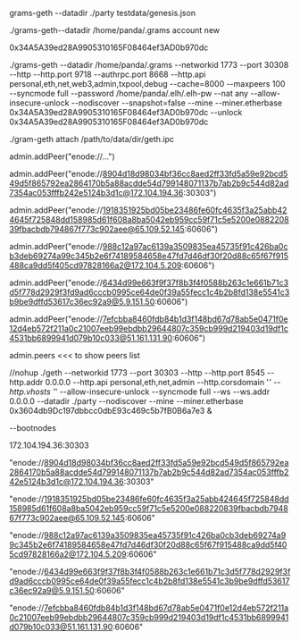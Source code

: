  grams-geth --datadir ./party testdata/genesis.json 

./grams-geth--datadir /home/panda/.grams account new

0x34A5A39ed28A9905310165F08464ef3AD0b970dc

./grams-geth --datadir /home/panda/.grams --networkid 1773 --port 30308 --http --http.port 9718 --authrpc.port 8668 --http.api personal,eth,net,web3,admin,txpool,debug --cache=8000 --maxpeers 100 --syncmode full  --password /home/panda/.elh/.elh-pw --nat any --allow-insecure-unlock --nodiscover --snapshot=false --mine --miner.etherbase 0x34A5A39ed28A9905310165F08464ef3AD0b970dc --unlock 0x34A5A39ed28A9905310165F08464ef3AD0b970dc

./gram-geth attach /path/to/data/dir/geth.ipc

admin.addPeer("enode://...")

admin.addPeer("enode://8904d18d98034bf36cc8aed2ff33fd5a59e92bcd549d5f865792ea2864170b5a88acdde54d799148071137b7ab2b9c544d82ad7354ac053fffb242e5124b3d1c@172.104.194.36:30303")

admin.addPeer("enode://1918351925bd05be23486fe60fc4635f3a25abb424645f725848dd158985d61f608a8ba5042eb959cc59f71c5e5200e088220839fbacbdb794867f773c902aee@65.109.52.145:60606")

admin.addPeer("enode://988c12a97ac6139a3509835ea45735f91c426ba0cb3deb69274a99c345b2e6f74189584658e47fd7d46df30f20d88c65f67f915488ca9dd5f405cd97828166a2@172.104.5.209:60606")

admin.addPeer("enode://6434d99e663f9f37f8b3f4f0588b263c1e661b71c3d5f778d2929f3fd9ad6cccb0995ce64de0f39a55fecc1c4b2b8fd138e5541c3b9be9dffd53617c36ec92a9@5.9.151.50:60606")

admin.addPeer("enode://7efcbba8460fdb84b1d3f148bd67d78ab5e0471f0e12d4eb572f211a0c21007eeb99ebdbb29644807c359cb999d219403d19df1c4531bb6899941d079b10c033@51.161.131.90:60606")

admin.peers <<< to show peers list






//nohup ./geth --networkid 1773  --port 30303 --http --http.port 8545 --http.addr 0.0.0.0 --http.api personal,eth,net,admin --http.corsdomain '*' --http.vhosts '*' --allow-insecure-unlock  --syncmode full --ws --ws.addr 0.0.0.0    --datadir ./party --nodiscover --mine --miner.etherbase 0x3604db9Dc197dbbcc0dbE93c469c5b7fB0B6a7e3 &

--bootnodes

172.104.194.36:30303

"enode://8904d18d98034bf36cc8aed2ff33fd5a59e92bcd549d5f865792ea2864170b5a88acdde54d799148071137b7ab2b9c544d82ad7354ac053fffb242e5124b3d1c@172.104.194.36:30303"

"enode://1918351925bd05be23486fe60fc4635f3a25abb424645f725848dd158985d61f608a8ba5042eb959cc59f71c5e5200e088220839fbacbdb794867f773c902aee@65.109.52.145:60606"

"enode://988c12a97ac6139a3509835ea45735f91c426ba0cb3deb69274a99c345b2e6f74189584658e47fd7d46df30f20d88c65f67f915488ca9dd5f405cd97828166a2@172.104.5.209:60606"

"enode://6434d99e663f9f37f8b3f4f0588b263c1e661b71c3d5f778d2929f3fd9ad6cccb0995ce64de0f39a55fecc1c4b2b8fd138e5541c3b9be9dffd53617c36ec92a9@5.9.151.50:60606"

"enode://7efcbba8460fdb84b1d3f148bd67d78ab5e0471f0e12d4eb572f211a0c21007eeb99ebdbb29644807c359cb999d219403d19df1c4531bb6899941d079b10c033@51.161.131.90:60606"
